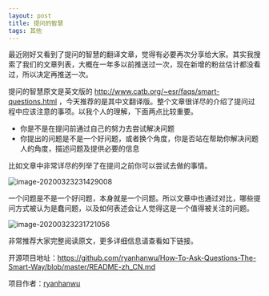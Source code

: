 ```yaml
---
layout: post
title: 提问的智慧
tags: 其他
---
```


最近刚好又看到了提问的智慧的翻译文章，觉得有必要再次分享给大家。其实我搜索了我们的文章列表，大概在一年多以前推送过一次，现在新增的粉丝估计都没看过，所以决定再推送一次。

提问的智慧原文是英文版的 http://www.catb.org/~esr/faqs/smart-questions.html ，今天推荐的是其中文翻译版。整个文章很详尽的介绍了提问过程中应该注意的事项。以我个人的理解，下面两点比较重要。

* 你是不是在提问前通过自己的努力去尝试解决问题
* 你提出的问题是不是一个好问题，或者换个角度，你是否站在帮助你解决问题人的角度，描述问题及提供必要的信息

比如文章中非常详尽的列举了在提问之前你可以尝试去做的事情。

![image-20200323231429008](https://7465-test-3c9b5e-1-1301419220.tcb.qcloud.la/mac_github_images/compress_image-20200323231429008.png)

一个问题是不是一个好问题，本身就是一个问题。所以文章中也通过对比，哪些提问方式被认为是蠢问题，以及如何表述会让人觉得这是一个值得被关注的问题。

![image-20200323231721056](https://7465-test-3c9b5e-1-1301419220.tcb.qcloud.la/mac_github_images/compress_image-20200323231721056.png)

非常推荐大家完整阅读原文，更多详细信息请查看如下链接。

开源项目地址：https://github.com/ryanhanwu/How-To-Ask-Questions-The-Smart-Way/blob/master/README-zh_CN.md

项目作者：[ryanhanwu](https://github.com/ryanhanwu)